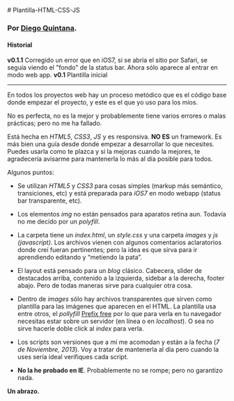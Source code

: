# Plantilla-HTML-CSS-JS
### Por <a href="http://diegoquintana.com">Diego Quintana</a>.

#### Historial

**v0.1.1**
Corregido un error que en iOS7, si se abría el sitio por Safari, se seguía viendo el "fondo" de la status bar. Ahora sólo aparece al entrar en modo web app.
**v0.1**
Plantilla inicial

---

En todos los proyectos web hay un proceso metódico que es el código base donde empezar el proyecto, y este es el que yo uso para los míos.
 
No es perfecta, no es la mejor y probablemente tiene varios errores o malas prácticas; pero no me ha fallado.
 
Está hecha en *HTML5*, *CSS3*, *JS* y es responsiva. **NO ES** un framework. Es más bien una guía desde donde empezar a desarrollar lo que necesites. Puedes usarla como te plazca y si la mejoras cuando la mejores, te agradecería avisarme para mantenerla lo más al día posible para todos.

Algunos puntos:
 
- Se utilizan *HTML5* y *CSS3* para cosas simples (markup más semántico, transiciones, etc) y está preparada para *iOS7* en modo webapp (status bar transparente, etc).

- Los elementos *img* no están pensados para aparatos retina aun. Todavía no me decido por un *polyfill*.

- La carpeta tiene un *index.html*, un *style.css* y una carpeta *images* y *js (javascript)*. Los archivos vienen con algunos comentarios aclaratorios donde creí fueran pertinentes; pero la idea es que sirva para ir aprendiendo editando y “metiendo la pata”.

- El layout está pensado para un *blog* clásico. Cabecera, slider de destacados arriba, contenido a la izquierda, sidebar a la derecha, footer abajo. Pero de todas maneras sirve para cualquier otra cosa.

- Dentro de *images* sólo hay archivos transparentes que sirven como plantilla para las imágenes que aparecen en el HTML.
La plantilla usa entre otros, el *pollyfill* <a href="http://leaverou.github.io/prefixfree/">Prefix free</a> por lo que para verla en tu navegador necesitas estar sobre un servidor (en línea o en *localhost*). O sea no sirve hacerle doble click al *index* para verla.

- Los scripts son versiones que a mí me acomodan y están a la fecha (*7 de Noviembre, 2013*). Voy a tratar de mantenerla al día pero cuando la uses sería ideal verifiques cada script.

- **No la he probado en IE**. Probablemente no se rompe; pero no garantizo nada.

**Un abrazo.**